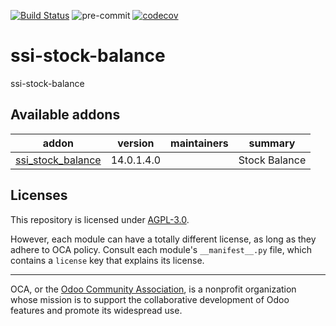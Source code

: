 [![Build Status](https://travis-ci.com/open-synergy/ssi-stock-balance.svg?branch=14.0)](https://travis-ci.com/open-synergy/ssi-stock-balance)
![pre-commit](https://github.com/open-synergy/ssi-stock-balance/actions/workflows/pre-commit.yml/badge.svg)
[![codecov](https://codecov.io/gh/open-synergy/ssi-stock-balance/branch/14.0/graph/badge.svg)](https://codecov.io/gh/open-synergy/ssi-stock-balance)

<!-- /!\ do not modify above this line -->

# ssi-stock-balance

ssi-stock-balance

<!-- /!\ do not modify below this line -->

<!-- prettier-ignore-start -->

[//]: # (addons)

Available addons
----------------
addon | version | maintainers | summary
--- | --- | --- | ---
[ssi_stock_balance](ssi_stock_balance/) | 14.0.1.4.0 |  | Stock Balance

[//]: # (end addons)

<!-- prettier-ignore-end -->

## Licenses

This repository is licensed under [AGPL-3.0](LICENSE).

However, each module can have a totally different license, as long as they adhere to OCA
policy. Consult each module's `__manifest__.py` file, which contains a `license` key
that explains its license.

----

OCA, or the [Odoo Community Association](http://odoo-community.org/), is a nonprofit
organization whose mission is to support the collaborative development of Odoo features
and promote its widespread use.
